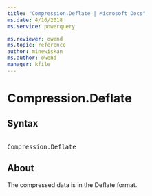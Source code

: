 ```yaml
---
title: "Compression.Deflate | Microsoft Docs"
ms.date: 4/16/2018
ms.service: powerquery

ms.reviewer: owend
ms.topic: reference
author: minewiskan
ms.author: owend
manager: kfile
---
```

# Compression.Deflate

## Syntax

<pre> 
Compression.Deflate
</pre>


## About
The compressed data is in the Deflate format.
